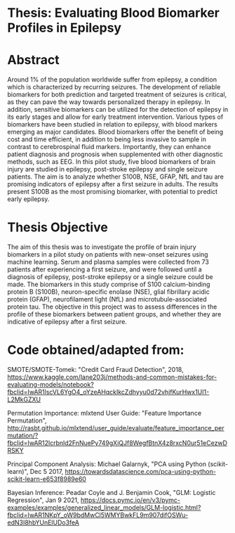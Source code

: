 # Thesis: Evaluating Blood Biomarker Profiles in Epilepsy

# Abstract
Around 1% of the population worldwide suffer from epilepsy, a condition which is characterized by recurring seizures. The development of reliable biomarkers for both prediction and targeted treatment of seizures is critical, as they can pave the way towards personalized therapy in epilepsy. In addition, sensitive biomarkers can be utilized for the detection of epilepsy in its early stages and allow for early treatment intervention. Various types of biomarkers have been studied in relation to epilepsy, with blood markers emerging as major candidates. Blood biomarkers offer the benefit of being cost and time efficient, in addition to being less invasive to sample in contrast to cerebrospinal fluid markers. Importantly, they can enhance patient diagnosis and prognosis when supplemented with other diagnostic methods, such as EEG. In this pilot study, five blood biomarkers of brain injury are studied in epilepsy, post-stroke epilepsy and single seizure patients. The aim is to analyze whether S100B, NSE, GFAP, NfL and tau are promising indicators of epilepsy after a first seizure in adults. The results present S100B as the most promising biomarker, with potential to predict early epilepsy.

# Thesis Objective

The aim of this thesis was to investigate the profile of brain injury biomarkers in a pilot study on patients with new-onset seizures using machine learning. Serum and plasma samples were collected from 73 patients after experiencing a first seizure, and were followed until a diagnosis of epilepsy, post-stroke epilepsy or a single seizure could be made. The biomarkers in this study comprise of S100 calcium-binding protein B (S100B), neuron-specific enolase (NSE), glial fibrillary acidic protein (GFAP), neurofilament light (NfL) and microtubule-associated protein tau. The objective in this project was to assess differences in the profile of these biomarkers between patient groups, and whether they are indicative of epilepsy after a first seizure.


# Code obtained/adapted from:
  SMOTE/SMOTE-Tomek: "Credit Card Fraud Detection", 2018, https://www.kaggle.com/lane203j/methods-and-common-mistakes-for-evaluating-models/notebook?fbclid=IwAR1lscVL6YgO4_oYzeAHqckIkcZdhyyu0d72vhjfKurHwx1UI1-L2MkGZXU
  
  Permutation Importance: mlxtend User Guide: "Feature Importance Permutation", http://rasbt.github.io/mlxtend/user_guide/evaluate/feature_importance_permutation/?fbclid=IwAR12lcrbnld2FnNuePy749gXiQJf8WegfBtnX4z8rxcN0ur51eCezwDRSKY
  
  Principal Component Analysis: Michael Galarnyk, "PCA using Python (scikit-learn)", Dec 5 2017, https://towardsdatascience.com/pca-using-python-scikit-learn-e653f8989e60
  
  Bayesian Inference: Peadar Coyle and J. Benjamin Cook, "GLM: Logistic Regression", Jan 9 2021, https://docs.pymc.io/en/v3/pymc-examples/examples/generalized_linear_models/GLM-logistic.html?fbclid=IwAR1NKpY_oW9bdMwCl5WMYBwkFL9m907difOSWu-edN3I8hbYUnElUDo3feA
